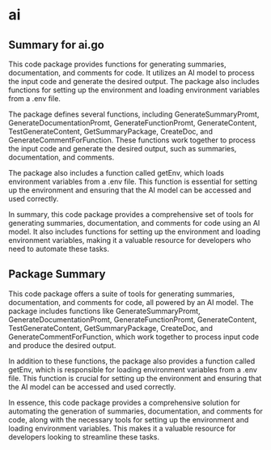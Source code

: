 # ai

## Summary for ai.go

This code package provides functions for generating summaries, documentation, and comments for code. It utilizes an AI model to process the input code and generate the desired output. The package also includes functions for setting up the environment and loading environment variables from a .env file.

The package defines several functions, including GenerateSummaryPromt, GenerateDocumentationPromt, GenerateFunctionPromt, GenerateContent, TestGenerateContent, GetSummaryPackage, CreateDoc, and GenerateCommentForFunction. These functions work together to process the input code and generate the desired output, such as summaries, documentation, and comments.

The package also includes a function called getEnv, which loads environment variables from a .env file. This function is essential for setting up the environment and ensuring that the AI model can be accessed and used correctly.

In summary, this code package provides a comprehensive set of tools for generating summaries, documentation, and comments for code using an AI model. It also includes functions for setting up the environment and loading environment variables, making it a valuable resource for developers who need to automate these tasks.



## Package Summary

This code package offers a suite of tools for generating summaries, documentation, and comments for code, all powered by an AI model. The package includes functions like GenerateSummaryPromt, GenerateDocumentationPromt, GenerateFunctionPromt, GenerateContent, TestGenerateContent, GetSummaryPackage, CreateDoc, and GenerateCommentForFunction, which work together to process input code and produce the desired output.

In addition to these functions, the package also provides a function called getEnv, which is responsible for loading environment variables from a .env file. This function is crucial for setting up the environment and ensuring that the AI model can be accessed and used correctly.

In essence, this code package provides a comprehensive solution for automating the generation of summaries, documentation, and comments for code, along with the necessary tools for setting up the environment and loading environment variables. This makes it a valuable resource for developers looking to streamline these tasks.




